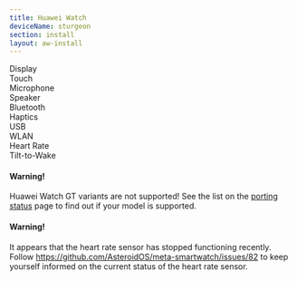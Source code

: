 ```yaml
---
title: Huawei Watch
deviceName: sturgeon
section: install
layout: aw-install
---
```


<div class="support-row">
  <div class="support-col">Display<div class="support-col-good"></div></div>
  <div class="support-col">Touch<div class="support-col-good"></div></div>
  <div class="support-col">Microphone<div class="support-col-good"></div></div>
  <div class="support-col">Speaker<div class="support-col-good"></div></div>
  <div class="support-col">Bluetooth<div class="support-col-good"></div></div>
  <div class="support-col">Haptics<div class="support-col-good"></div></div>
  <div class="support-col">USB<div class="support-col-good"></div></div>
  <div class="support-col">WLAN<div class="support-col-good"></div></div>
  <div class="support-col">Heart Rate<div class="support-col-unknown"></div></div>
  <div class="support-col">Tilt-to-Wake<div class="support-col-good"></div></div>
</div>

<div class="callout callout-warning">
    <h4>Warning!</h4>
    <p>Huawei Watch GT variants are not supported! See the list on the <a href="{{rel 'wiki/porting-status'}}">porting status</a> page to find out if your model is supported.</p>
</div>


<div class="callout callout-warning">
    <h4>Warning!</h4>
    <p>It appears that the heart rate sensor has stopped functioning recently. Follow <a href="https://github.com/AsteroidOS/meta-smartwatch/issues/82">https://github.com/AsteroidOS/meta-smartwatch/issues/82</a> to keep yourself informed on the current status of the heart rate sensor.</p>
</div>
